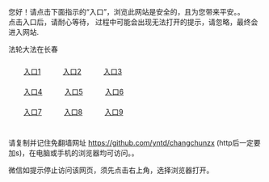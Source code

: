 您好！请点击下面指示的“入口”，浏览此网站是安全的，且为您带来平安。。 <br/>
点击入口后，请耐心等待， 过程中可能会出现无法打开的提示，请忽略，最终会进入网站. </br>

法轮大法在长春<br/>
<div style="padding:10px"><a style="margin:20px" target="_blank" href="https://d1itc9zra45pij.cloudfront.net/2Qpsp?ivrlt" id="ccLink1" rel="nofollow">入口1</a> <a target="_blank" style="margin:20px" href="https://d1jt9iyc5ps4o3.cloudfront.net/2Qpsp?cfsqmbs" id="ccLink2" rel="nofollow">入口2</a> <a style="margin:20px" target="_blank" href="https://d26un0f7l7l1sk.cloudfront.net/2Qpsp?rwqrruzo" id="ccLink3" rel="nofollow">入口3</a></div>

<div style="padding:10px" ><a style="margin:20px" target="_blank" href="https://d1itc9zra45pij.cloudfront.net/2Qpsp?ivrlt" id="ccLink4" rel="nofollow">入口4</a> <a style="margin:20px" href="https://d1jt9iyc5ps4o3.cloudfront.net/2Qpsp?cfsqmbs" target="_blank" id="ccLink5" rel="nofollow">入口5</a> <a style="margin:20px" href="https://d26un0f7l7l1sk.cloudfront.net/2Qpsp?rwqrruzo" target="_blank" id="ccLink6" rel="nofollow">入口6</a></div>

<div style="padding:10px"><a style="margin:20px" target="_blank" href="https://d1itc9zra45pij.cloudfront.net/2Qpsp?ivrlt" id="ccLink7" rel="nofollow">入口7</a> <a style="margin:20px" href="https://d1jt9iyc5ps4o3.cloudfront.net/2Qpsp?cfsqmbs" target="_blank" id="ccLink8" rel="nofollow">入口8</a> <a style="margin:20px" target="_blank" href="https://d26un0f7l7l1sk.cloudfront.net/2Qpsp?rwqrruzo" id="ccLink9" rel="nofollow">入口9</a></div>

<br/>



请复制并记住免翻墙网址 https://github.com/yntd/changchunzx (http后一定要加s)，在电脑或手机的浏览器均可访问。。<br/>

微信如提示停止访问该网页，须先点击右上角，选择浏览器打开。
